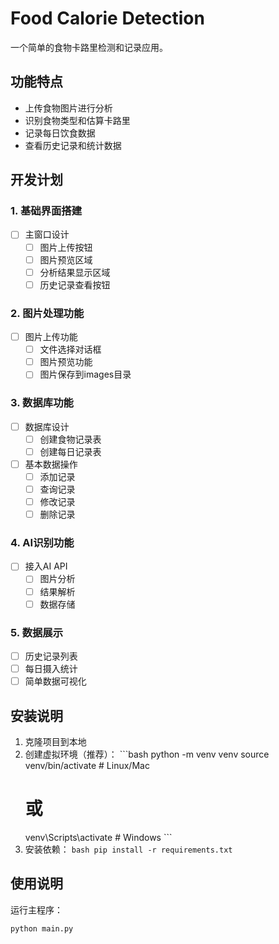 # Food Calorie Detection

一个简单的食物卡路里检测和记录应用。

## 功能特点

- 上传食物图片进行分析
- 识别食物类型和估算卡路里
- 记录每日饮食数据
- 查看历史记录和统计数据

## 开发计划

### 1. 基础界面搭建
- [ ] 主窗口设计
  - [ ] 图片上传按钮
  - [ ] 图片预览区域
  - [ ] 分析结果显示区域
  - [ ] 历史记录查看按钮

### 2. 图片处理功能
- [ ] 图片上传功能
  - [ ] 文件选择对话框
  - [ ] 图片预览功能
  - [ ] 图片保存到images目录

### 3. 数据库功能
- [ ] 数据库设计
  - [ ] 创建食物记录表
  - [ ] 创建每日记录表
- [ ] 基本数据操作
  - [ ] 添加记录
  - [ ] 查询记录
  - [ ] 修改记录
  - [ ] 删除记录

### 4. AI识别功能
- [ ] 接入AI API
  - [ ] 图片分析
  - [ ] 结果解析
  - [ ] 数据存储

### 5. 数据展示
- [ ] 历史记录列表
- [ ] 每日摄入统计
- [ ] 简单数据可视化

## 安装说明

1. 克隆项目到本地
2. 创建虚拟环境（推荐）：   ```bash
   python -m venv venv
   source venv/bin/activate  # Linux/Mac
   # 或
   venv\Scripts\activate  # Windows   ```
3. 安装依赖：   ```bash
   pip install -r requirements.txt   ```

## 使用说明

运行主程序：
```bash
python main.py
``` 

